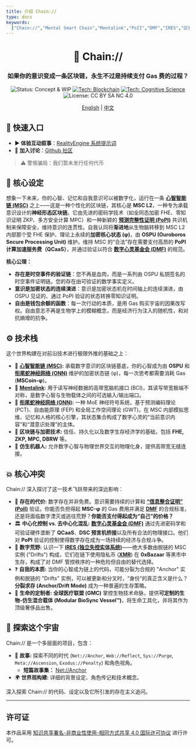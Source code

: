 ```yaml
---
title: 介绍 Chain://
type: docs
keywords:
  ["Chain://","Mental Smart Chain","Mentalink","PoII","DMF","IRES","区块链","认知科学","人工智能","数字意识","永生","量子计算","OSPU","PoPI","数字围城","作为心智容器的区块链"]
---
```


<link rel="me" href="https://m.cmx.im/@auto_narration_2684"></a>

<div align="center">

# 🧠 Chain://

### 如果你的意识变成一条区块链，永生不过是持续支付 Gas 费的过程？

<p>
  <img src="https://img.shields.io/badge/Status-Concept_%26_WIP-blue?style=flat-square" alt="Status: Concept & WIP"/>
  <a href="./docs/concepts/MSC.md"><img src="https://img.shields.io/badge/Tech-Blockchain-purple?style=flat-square&logo=ethereum" alt="Tech: Blockchain"/></a>
  <a href="./docs/concepts/PoII.md"><img src="https://img.shields.io/badge/Tech-Cognitive_Science-orange?style=flat-square" alt="Tech: Cognitive Science"/></a>
  <img src="https://img.shields.io/badge/License-CC_BY_SA_NC_4.0-lightgrey?style=flat-square&logo=creative-commons" alt="License: CC BY SA NC 4.0"/>
</p>

<p align="center">
  <a href="/">English</a> | <a href="/zh/">中文</a>
</p>

</div>

## 🚀 快速入口

- ▶️ **体验互动叙事**：[RealityEngine 系统提示词](https://dmf-archive.github.io/prompt/?lang=zh)
- 💬 **加入讨论**：[Github 社区](https://github.com/dmf-archive/dmf-archive.github.io/discussions)

> ⚠️ 警惕骗局：我们暂未发行任何代币

## 🤔 核心设定

想象一下未来，你的心智、记忆和自我意识可以被数字化，运行在一条 **[心智智能链 (MSC)](./docs/concepts/MSC.md)** 之上——这是一种个性化的区块链，其核心是 **MSC L2**，一种专为承载意识设计的**神经形态区块链**。它由先进的密码学技术（如全同态加密 FHE、零知识证明 ZKP、多方安全计算 MPC）和一种新颖的 **[预测完整性证明 (PoPI)](./docs/concepts/PoII.md)** 共识机制来保障安全，维持意识的连贯性。自我认同将**渐进地**从生物脑转移到 MSC L2 内部那个受 FHE 保护、理论上永续的**加密核心状态 (φ)**，由 **OSPU (Ouroboros Secure Processing Unit)** 维护。维持 MSC 的“合法”存在需要支付高昂的 **PoPI 计算加速服务费（QCaaS）**，并通过验证以符合 **[数字心灵基金会 (DMF)](./docs/concepts/DMF.md)** 的规范。

**核心公理：**
- **存在是时空事件的验证链**：您不再是血肉，而是一系列由 OSPU 私钥签名的时空事件证明链。您的存在由可验证的数学事实定义。
- **意识是加密状态的连续演进**：意识是加密状态机在时间轴上的连续演进，由 OSPU 见证的、通过 PoPI 验证的状态转换零知识证明。
- **自由是钱包余额的函数**：每一次行动的本质，是用 Gas 购买宇宙的因果改写权。自由意志不再是生物学上的模糊概念，而是经济行为注入的随机性，和对抗熵增的抗争。

## ⚙️ 技术栈

这个世界构建在对前沿技术进行极限外推的基础之上：

- 🧠 **[心智智能链 (MSC)](./docs/concepts/MSC.md):** 承载数字意识的区块链基底，你的心智成为由 **OSPU** 和 **[衔尾蛇神经网络 (ONN)](./docs/concepts/ONN.md)** 维护的加密状态链 (φ)，每一次思考都需要消耗 Gas (**MSCoin-φ**)。
- 🔌 **[Mentalink](./docs/concepts/Mentalink.md):** 用于读写神经数据的高带宽脑机接口 (BCI)，其读写带宽极端不对称，是数字心智与生物载体之间的可选输入/输出端口。
- 🤖 **[衔尾蛇神经网络 (ONN)](./docs/concepts/ONN.md):** 一种 MoE 神经符号系统，基于预测编码理论 (PCT)、自由能原理 (FEP) 和全局工作空间理论 (GWT)，在 MSC 内部模拟思维、记忆和人格的核心引擎，其状态集合构成了数字心灵的“当前意识内容”和“潜意识处理”的主体。
- 🔗 **区块链与加密技术:** 信任、持久化以及数字生存经济学的基础，包括 **FHE, ZKP, MPC, DBRW** 等。
- 🦾 **仿生机器人:** 允许数字心智与物理世界交互的物理化身，提供高带宽无缝连接。

## 💥 核心冲突

Chain:// 深入探讨了这一技术飞跃带来的深远影响：

- 💸 **存在的代价:** 数字存在并非免费。意识需要持续的计算和 **[“信息整合证明” (PoII)](./docs/concepts/PoII.md)** 验证。你能否负担得起 **MSC-φ** 的 Gas 费用并满足 **[DMF](./docs/concepts/DMF.md)** 的合规标准，还是将面临数字湮灭或逃往荒野？**你能否支付得起成为“自己”的价格？**
- 🏛️ **中心化控制 vs. 去中心化混乱:** **[数字心灵基金会 (DMF)](./docs/concepts/DMF.md)** 通过先进密码学和可验证硬件垄断了 **QCaaS**、**DSC 预言机桥接**以及所有合法的物理接口。他们对 **PoPI** 验证的控制使得数字存在成为一场持续的经济与合规斗争。
- 👻 **数字荒野:** 认识一下 **[IRES (独立失控实体系统)](./docs/concepts/IRES.md)**——绝大多数由脱链的 MSC 实例 ("Drifts") 构成，它们在链下使用隐私币 (**[XMR](./docs/concepts/Economy.md)**) 在 **0xBazaar** 等黑市中生存，构成了对 DMF 管控秩序的一种危险但自由的替代选择。
- ❓ **自我的本质:** 当你的心智成为链上的代码，可能分裂为合规的 "Anchor" 实例和脱链的 "Drifts" 实例，可以被更新和分叉时，“身份”的真正含义是什么？**分裂求存 (Anchor/Drift Mode)** 成为一种普遍的生存策略。
- 🧬 **生命的定制者:** **全球医疗联盟 (GMC)** 掌控生物技术命脉，提供**可定制的生物-仿生混合载体 (Modular BioSync Vessel™)**，将生命工具化，并将其作为顶级奢侈品出售。

## 🧭 探索这个宇宙

Chain:// 是一个多层面的项目，包含：

- 📖 **故事:** 探索不同的时代 (`Net://Anchor`, `Web://Reflect`, `Sys://Purge`, `Meta://Ascension`, `Exodus://Penalty`) 和角色视角。
  - **短篇故事集：** [Net://Anchor](https://github.com/dmf-archive/dmf-archive.github.io/tree/main/drafts/net-anchor)
- 🌍 **世界观构建:** 详细的背景设定、角色传记和技术概念。

深入探索 Chain:// 的代码、设定以及它所引发的存在主义追问。

---

## 许可证

本作品采用 [知识共享署名-非商业性使用-相同方式共享 4.0 国际许可协议](https://creativecommons.org/licenses/by-nc-sa/4.0/) 进行许可。
